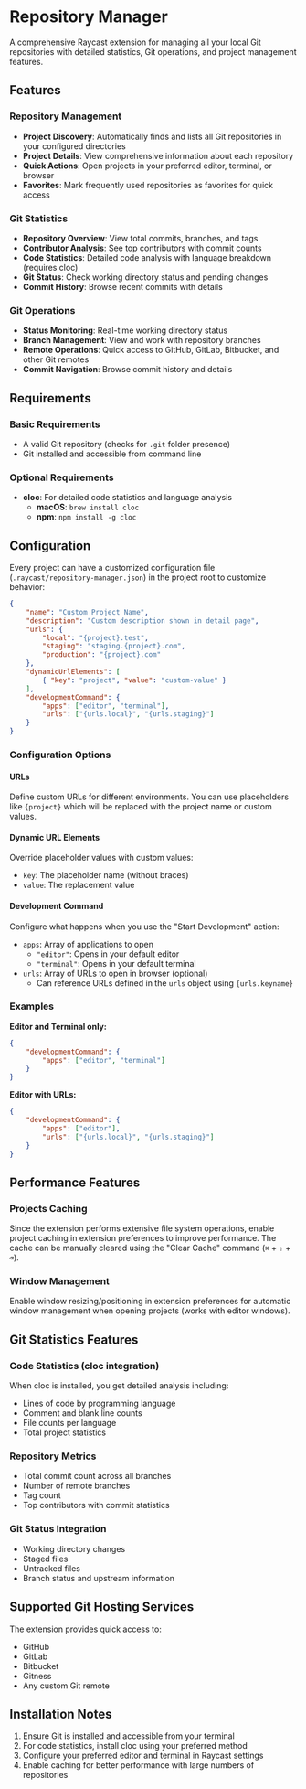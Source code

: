 # Repository Manager

A comprehensive Raycast extension for managing all your local Git repositories with detailed statistics, Git operations, and project management features.

## Features

### Repository Management
- **Project Discovery**: Automatically finds and lists all Git repositories in your configured directories
- **Project Details**: View comprehensive information about each repository
- **Quick Actions**: Open projects in your preferred editor, terminal, or browser
- **Favorites**: Mark frequently used repositories as favorites for quick access

### Git Statistics
- **Repository Overview**: View total commits, branches, and tags
- **Contributor Analysis**: See top contributors with commit counts
- **Code Statistics**: Detailed code analysis with language breakdown (requires cloc)
- **Git Status**: Check working directory status and pending changes
- **Commit History**: Browse recent commits with details

### Git Operations
- **Status Monitoring**: Real-time working directory status
- **Branch Management**: View and work with repository branches
- **Remote Operations**: Quick access to GitHub, GitLab, Bitbucket, and other Git remotes
- **Commit Navigation**: Browse commit history and details

## Requirements

### Basic Requirements
- A valid Git repository (checks for `.git` folder presence)
- Git installed and accessible from command line

### Optional Requirements
- **cloc**: For detailed code statistics and language analysis
  - **macOS**: `brew install cloc`
  - **npm**: `npm install -g cloc`

## Configuration

Every project can have a customized configuration file (`.raycast/repository-manager.json`) in the project root to customize behavior:

```json
{
    "name": "Custom Project Name",
    "description": "Custom description shown in detail page",
    "urls": {
        "local": "{project}.test",
        "staging": "staging.{project}.com",
        "production": "{project}.com"
    },
    "dynamicUrlElements": [
        { "key": "project", "value": "custom-value" }
    ],
    "developmentCommand": {
        "apps": ["editor", "terminal"],
        "urls": ["{urls.local}", "{urls.staging}"]
    }
}
```

### Configuration Options

#### URLs
Define custom URLs for different environments. You can use placeholders like `{project}` which will be replaced with the project name or custom values.

#### Dynamic URL Elements
Override placeholder values with custom values:
- `key`: The placeholder name (without braces)
- `value`: The replacement value

#### Development Command
Configure what happens when you use the "Start Development" action:
- `apps`: Array of applications to open
  - `"editor"`: Opens in your default editor
  - `"terminal"`: Opens in your default terminal
- `urls`: Array of URLs to open in browser (optional)
  - Can reference URLs defined in the `urls` object using `{urls.keyname}`

### Examples

**Editor and Terminal only:**
```json
{
    "developmentCommand": {
        "apps": ["editor", "terminal"]
    }
}
```

**Editor with URLs:**
```json
{
    "developmentCommand": {
        "apps": ["editor"],
        "urls": ["{urls.local}", "{urls.staging}"]
    }
}
```

## Performance Features

### Projects Caching
Since the extension performs extensive file system operations, enable project caching in extension preferences to improve performance. The cache can be manually cleared using the "Clear Cache" command (`⌘` + `⇧` + `⌫`).

### Window Management
Enable window resizing/positioning in extension preferences for automatic window management when opening projects (works with editor windows).

## Git Statistics Features

### Code Statistics (cloc integration)
When cloc is installed, you get detailed analysis including:
- Lines of code by programming language
- Comment and blank line counts
- File counts per language
- Total project statistics

### Repository Metrics
- Total commit count across all branches
- Number of remote branches
- Tag count
- Top contributors with commit statistics

### Git Status Integration
- Working directory changes
- Staged files
- Untracked files
- Branch status and upstream information

## Supported Git Hosting Services

The extension provides quick access to:
- GitHub
- GitLab
- Bitbucket
- Gitness
- Any custom Git remote

## Installation Notes

1. Ensure Git is installed and accessible from your terminal
2. For code statistics, install cloc using your preferred method
3. Configure your preferred editor and terminal in Raycast settings
4. Enable caching for better performance with large numbers of repositories
